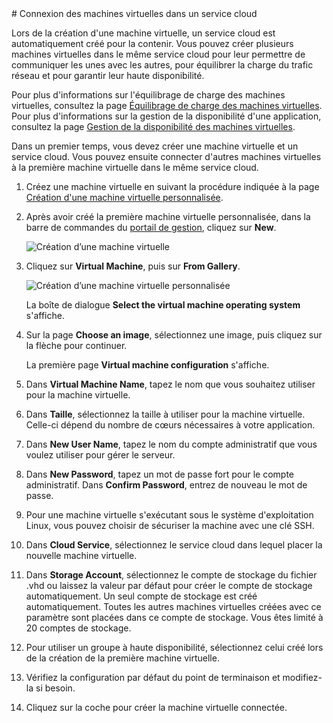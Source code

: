 <properties  authors="kathydav" editor="tysonn" manager="donaldg" />
# Connexion des machines virtuelles dans un service cloud

Lors de la création d'une machine virtuelle, un service cloud est
automatiquement créé pour la contenir. Vous pouvez créer plusieurs
machines virtuelles dans le même service cloud pour leur permettre de
communiquer les unes avec les autres, pour équilibrer la charge du
trafic réseau et pour garantir leur haute disponibilité.

Pour plus d'informations sur l'équilibrage de charge des machines
virtuelles, consultez la page [Équilibrage de charge des machines
virtuelles](../load-balancing-vms/). Pour plus d'informations sur la
gestion de la disponibilité d'une application, consultez la page
[Gestion de la disponibilité des machines
virtuelles](../manage-vm-availability/).

Dans un premier temps, vous devez créer une machine virtuelle et un
service cloud. Vous pouvez ensuite connecter d'autres machines
virtuelles à la première machine virtuelle dans le même service cloud.

1.  Créez une machine virtuelle en suivant la procédure indiquée à la
    page [Création d'une machine virtuelle
    personnalisée](../howto-custom-create-vm/).

2.  Après avoir créé la première machine virtuelle personnalisée, dans
    la barre de commandes du [portail de gestion][1], cliquez sur
    **New**.
    
    ![Création d’une machine
    virtuelle](./media/howto-connect-vm-cloud-service/Create.png)

3.  Cliquez sur **Virtual Machine**, puis sur **From Gallery**.
    
    ![Création d’une machine virtuelle
    personnalisée](./media/howto-connect-vm-cloud-service/CreateNew.png)
    
    La boîte de dialogue **Select the virtual machine operating system**
    s'affiche.

4.  Sur la page **Choose an image**, sélectionnez une image, puis
    cliquez sur la flèche pour continuer.
    
    La première page **Virtual machine configuration** s'affiche.

5.  Dans **Virtual Machine Name**, tapez le nom que vous souhaitez
    utiliser pour la machine virtuelle.

6.  Dans **Taille**, sélectionnez la taille à utiliser pour la machine
    virtuelle. Celle-ci dépend du nombre de cœurs nécessaires à votre
    application.

7.  Dans **New User Name**, tapez le nom du compte administratif que
    vous voulez utiliser pour gérer le serveur.

8.  Dans **New Password**, tapez un mot de passe fort pour le compte
    administratif. Dans **Confirm Password**, entrez de nouveau le mot
    de passe.

9.  Pour une machine virtuelle s'exécutant sous le système
    d'exploitation Linux, vous pouvez choisir de sécuriser la machine
    avec une clé SSH.

10. Dans **Cloud Service**, sélectionnez le service cloud dans lequel
    placer la nouvelle machine virtuelle.

11. Dans **Storage Account**, sélectionnez le compte de stockage du
    fichier .vhd ou laissez la valeur par défaut pour créer le compte de
    stockage automatiquement. Un seul compte de stockage est créé
    automatiquement. Toutes les autres machines virtuelles créées avec
    ce paramètre sont placées dans ce compte de stockage. Vous êtes
    limité à 20 comptes de stockage.

12. Pour utiliser un groupe à haute disponibilité, sélectionnez celui
    créé lors de la création de la première machine virtuelle.

13. Vérifiez la configuration par défaut du point de terminaison et
    modifiez-la si besoin.

14. Cliquez sur la coche pour créer la machine virtuelle connectée.



[1]: http://manage.windowsazure.com
